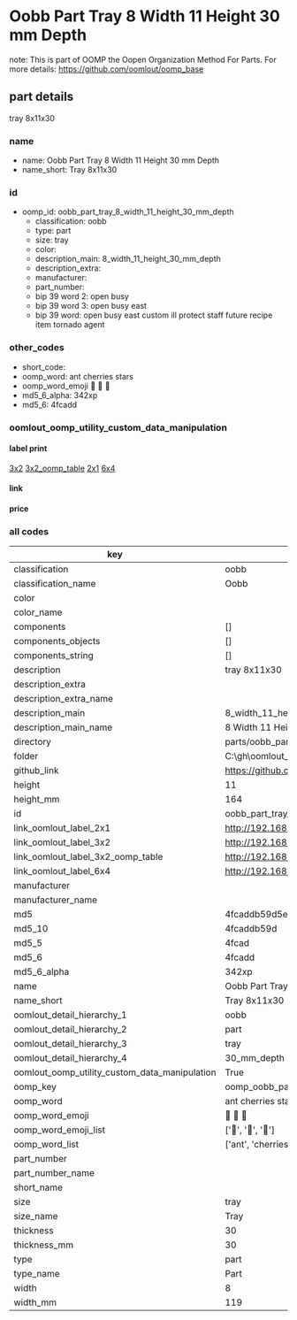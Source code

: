 # Oobb Part Tray 8 Width 11 Height 30 mm Depth  

note: This is part of OOMP the Oopen Organization Method For Parts. For more details: https://github.com/oomlout/oomp_base

##  part details
  



tray 8x11x30



### name
* name: Oobb Part Tray 8 Width 11 Height 30 mm Depth
* name_short: Tray 8x11x30 
### id
* oomp_id: oobb_part_tray_8_width_11_height_30_mm_depth
  * classification: oobb
  * type: part
  * size: tray
  * color: 
  * description_main: 8_width_11_height_30_mm_depth
  * description_extra: 
  * manufacturer: 
  * part_number: 
  * bip 39 word 2: open busy
  * bip 39 word 3: open busy east
  * bip 39 word: open busy east custom ill protect staff future recipe item tornado agent

### other_codes
* short_code: 
* oomp_word: ant cherries stars
* oomp_word_emoji :ant: :cherries: :stars:
* md5_6_alpha: 342xp
* md5_6: 4fcadd






### oomlout_oomp_utility_custom_data_manipulation
#### label print
[3x2](http://192.168.1.245:1112/?label=oomp%20342xp)
[3x2_oomp_table](http://192.168.1.108:1112/?label=oomp%20342xp)
[2x1](http://192.168.1.242:1112/?label=oomp%20342xp)
[6x4](http://192.168.1.55:1112/?label=oomp%20342xp)    

#### link

                              

#### price







### all codes 
| key | value |  
| --- | --- |  
| classification | oobb |  
| classification_name | Oobb |  
| color |  |  
| color_name |  |  
| components | [] |  
| components_objects | [] |  
| components_string | [] |  
| description | tray 8x11x30 |  
| description_extra |  |  
| description_extra_name |  |  
| description_main | 8_width_11_height_30_mm_depth |  
| description_main_name | 8 Width 11 Height 30 mm Depth |  
| directory | parts/oobb_part_tray_8_width_11_height_30_mm_depth |  
| folder | C:\gh\oomlout_oobb_version_4_generated_parts\parts\oobb_part_tray_8_width_11_height_30_mm_depth |  
| github_link | https://github.com/oomlout/oomlout_oomp_part_src/tree/main/parts/oobb_part_tray_8_width_11_height_30_mm_depth |  
| height | 11 |  
| height_mm | 164 |  
| id | oobb_part_tray_8_width_11_height_30_mm_depth |  
| link_oomlout_label_2x1 | http://192.168.1.242:1112/?label=oomp%20342xp |  
| link_oomlout_label_3x2 | http://192.168.1.245:1112/?label=oomp%20342xp |  
| link_oomlout_label_3x2_oomp_table | http://192.168.1.108:1112/?label=oomp%20342xp |  
| link_oomlout_label_6x4 | http://192.168.1.55:1112/?label=oomp%20342xp |  
| manufacturer |  |  
| manufacturer_name |  |  
| md5 | 4fcaddb59d5e9a82b2b873688b47ccd9 |  
| md5_10 | 4fcaddb59d |  
| md5_5 | 4fcad |  
| md5_6 | 4fcadd |  
| md5_6_alpha | 342xp |  
| name | Oobb Part Tray 8 Width 11 Height 30 mm Depth |  
| name_short | Tray 8x11x30  |  
| oomlout_detail_hierarchy_1 | oobb |  
| oomlout_detail_hierarchy_2 | part |  
| oomlout_detail_hierarchy_3 | tray |  
| oomlout_detail_hierarchy_4 | 30_mm_depth |  
| oomlout_oomp_utility_custom_data_manipulation | True |  
| oomp_key | oomp_oobb_part_tray_8_width_11_height_30_mm_depth |  
| oomp_word | ant cherries stars |  
| oomp_word_emoji | :ant: :cherries: :stars: |  
| oomp_word_emoji_list | [':ant:', ':cherries:', ':stars:'] |  
| oomp_word_list | ['ant', 'cherries', 'stars'] |  
| part_number |  |  
| part_number_name |  |  
| short_name |  |  
| size | tray |  
| size_name | Tray |  
| thickness | 30 |  
| thickness_mm | 30 |  
| type | part |  
| type_name | Part |  
| width | 8 |  
| width_mm | 119 |  
